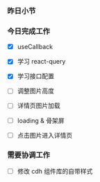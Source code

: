 ### 昨日小节



### 今日完成工作

- [x] useCallback
- [x] 学习 react-query
- [x] 学习接口配置
- [ ] 调整图片高度
- [ ] 详情页图片加载
- [ ] loading & 骨架屏
- [ ] 点击图片进入详情页


###  需要协调工作

- [ ] 修改 cdh 组件库的自带样式

